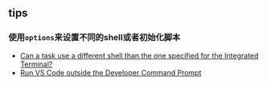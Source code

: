 ## tips

### 使用`options`来设置不同的shell或者初始化脚本
- [Can a task use a different shell than the one specified for the Integrated Terminal?](https://code.visualstudio.com/docs/editor/tasks#_can-a-task-use-a-different-shell-than-the-one-specified-for-the-integrated-terminal)
- [Run VS Code outside the Developer Command Prompt](https://code.visualstudio.com/docs/cpp/config-msvc#_run-vs-code-outside-the-developer-command-prompt)
